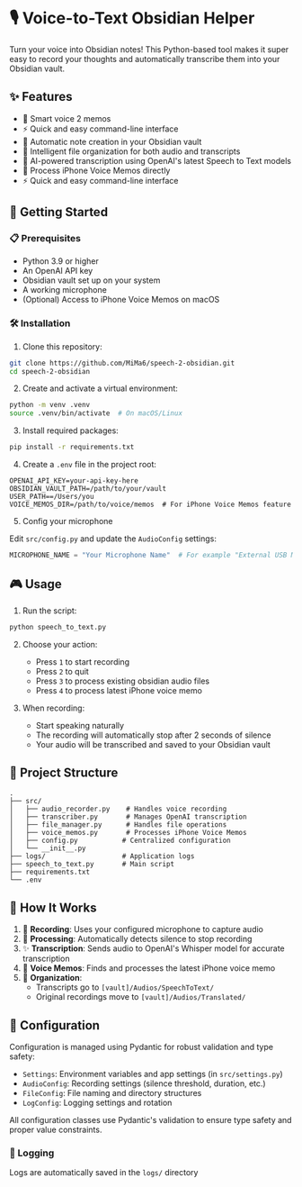 # 🎙️ Voice-to-Text Obsidian Helper

Turn your voice into Obsidian notes! This Python-based tool makes it super easy to record your thoughts and automatically transcribe them into your Obsidian vault.

## ✨ Features

- 🎤 Smart voice 2 memos
- ⚡ Quick and easy command-line interface
- 📝 Automatic note creation in your Obsidian vault
- 🎯 Intelligent file organization for both audio and transcripts
- 🤖 AI-powered transcription using OpenAI's latest Speech to Text models
- 📱 Process iPhone Voice Memos directly
- ⚡ Quick and easy command-line interface

## 🚀 Getting Started

### 📋 Prerequisites

- Python 3.9 or higher
- An OpenAI API key
- Obsidian vault set up on your system
- A working microphone
- (Optional) Access to iPhone Voice Memos on macOS

### 🛠️ Installation

1. Clone this repository:

```bash
git clone https://github.com/MiMa6/speech-2-obsidian.git
cd speech-2-obsidian
```

2. Create and activate a virtual environment:

```bash
python -m venv .venv
source .venv/bin/activate  # On macOS/Linux
```

3. Install required packages:

```bash
pip install -r requirements.txt
```

4. Create a `.env` file in the project root:

```env
OPENAI_API_KEY=your-api-key-here
OBSIDIAN_VAULT_PATH=/path/to/your/vault
USER_PATH==/Users/you
VOICE_MEMOS_DIR=/path/to/voice/memos  # For iPhone Voice Memos feature
```

5. Config your microphone

Edit `src/config.py` and update the `AudioConfig` settings:

```Python
MICROPHONE_NAME = "Your Microphone Name"  # For example "External USB Microphone"
```

## 🎮 Usage

1. Run the script:

```bash
python speech_to_text.py
```

2. Choose your action:

   - Press `1` to start recording
   - Press `2` to quit
   - Press `3` to process existing obsidian audio files
   - Press `4` to process latest iPhone voice memo

3. When recording:
   - Start speaking naturally
   - The recording will automatically stop after 2 seconds of silence
   - Your audio will be transcribed and saved to your Obsidian vault

## 📁 Project Structure

```
.
├── src/
│   ├── audio_recorder.py    # Handles voice recording
│   ├── transcriber.py       # Manages OpenAI transcription
│   ├── file_manager.py      # Handles file operations
│   ├── voice_memos.py       # Processes iPhone Voice Memos
│   ├── config.py           # Centralized configuration
│   └── __init__.py
├── logs/                   # Application logs
├── speech_to_text.py       # Main script
├── requirements.txt
└── .env
```

## 🎯 How It Works

1. 🎤 **Recording**: Uses your configured microphone to capture audio
2. 🤖 **Processing**: Automatically detects silence to stop recording
3. ✨ **Transcription**: Sends audio to OpenAI's Whisper model for accurate transcription
4. 📱 **Voice Memos**: Finds and processes the latest iPhone voice memo
5. 📝 **Organization**:
   - Transcripts go to `[vault]/Audios/SpeechToText/`
   - Original recordings move to `[vault]/Audios/Translated/`

## 🔧 Configuration

Configuration is managed using Pydantic for robust validation and type safety:

- `Settings`: Environment variables and app settings (in `src/settings.py`)
- `AudioConfig`: Recording settings (silence threshold, duration, etc.)
- `FileConfig`: File naming and directory structures
- `LogConfig`: Logging settings and rotation

All configuration classes use Pydantic's validation to ensure type safety and proper value constraints.

### 📝 Logging

Logs are automatically saved in the `logs/` directory

